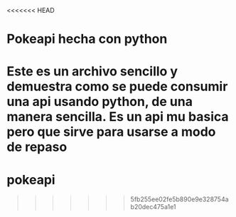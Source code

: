 <<<<<<< HEAD
# Pokeapi hecha con python

Este es un archivo sencillo y demuestra como se puede consumir una api usando python, de una manera sencilla.
Es un api mu basica pero que sirve para usarse a modo de repaso
=======
# pokeapi
>>>>>>> 5fb255ee02fe5b890e9e328754ab20dec475a1e1
